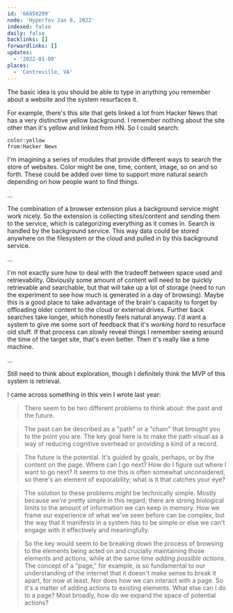 ```yaml
---
id: '66850209'
node: 'Hyperfov Jan 8, 2022'
indexed: false
daily: false
backlinks: []
forwardlinks: []
updates:
  - '2022-01-09'
places:
  - 'Centreville, VA'
---
```

The basic idea is you should be able to type in anything you remember about a website and the system resurfaces it. 

For example, there's this site that gets linked a lot from Hacker News that has a very distinctive yellow background. I remember  nothing about the site other than it's yellow and linked from HN. So I could search:

```text
color:yellow
from:Hacker News
```

I'm imagining a series of modules that provide different ways to search the store of websites. Color might be one, time, content, image, so on and so forth. These could be added over time to support more natural search depending on how people want to find things. 

...

The combination of a browser extension plus a background service might work nicely. So the extension is collecting sites/content and sending them to the service, which is categorizing everything as it comes in. Search is handled by the background service. This way data could be stored anywhere on the filesystem or the cloud and pulled in by this background service.  

...

I'm not exactly sure how to deal with the tradeoff between space used and retrievability. Obviously some amount of content will need to be quickly retrievable and searchable, but that will take up a lot of storage (need to run the experiment to see how much is generated in a day of browsing). Maybe this is a good place to take advantage of the brain's capacity to forget by offloading older content to the cloud or external drives. Further back searches take longer, which honestly feels natural anyway. I'd want a system to give me some sort of feedback that it's *working hard* to resurface old stuff. If that process can slowly reveal things I remember seeing around the time of the target site, that's even better. Then it's really like a time machine. 

...

Still need to think about exploration, though I definitely think the MVP of this system is retrieval. 

I came across something in this vein I wrote last year:

> There seem to be two different problems to think about: the past and the future.

> The past can be described as a "path" or a "chain" that brought you to the point you are. The key goal here is to make the path visual as a way of reducing cognitive overhead or providing a kind of a record.

> The future is the potential. It's guided by goals, perhaps, or by the content on the page. Where can I go next? How do I figure out where I want to go next? It seems to me this is often somewhat unconsidered, so there's an element of exporability; what is it that catches your eye?

> The solution to these problems *might* be technically simple. Mostly because *we're* pretty simple in this regard; there are strong biological limits to the amount of information we can keep in memory. How we frame our experience of what we've seen before can be complex, but the way that it manifests in a system has to be simple or else we can't engage with it effectively and meaningfully.

> So the key would seem to be breaking down the process of browsing to the elements being acted on and crucially maintaining those elements and actions, while at the same time *adding possible actions*. The concept of a "page," for example, is so fundamental to our understanding of the internet that it doesn't make sense to break it apart, for now at least. Nor does how we can interact with a page. So it's a matter of adding actions to existing elements. What else can I do to a page? Most broadly, how do we expand the space of potential actions?

